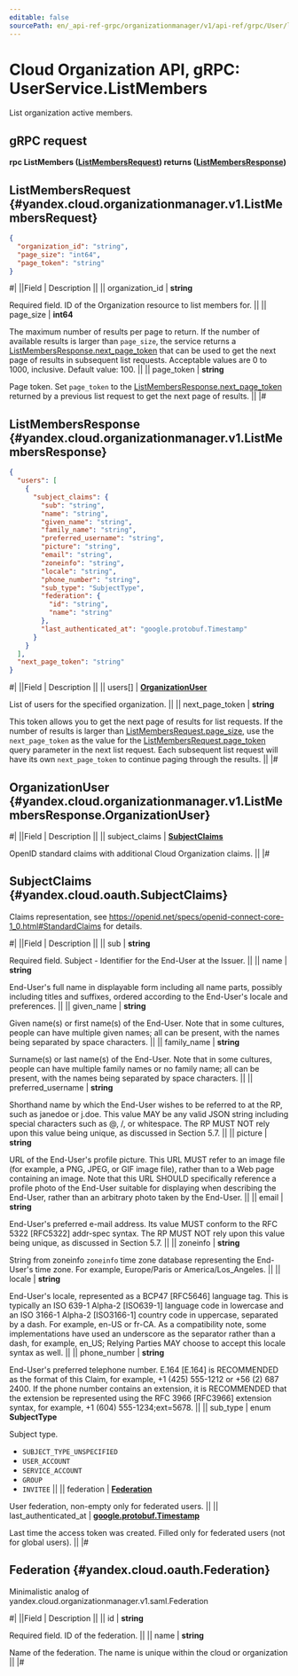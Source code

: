 ```yaml
---
editable: false
sourcePath: en/_api-ref-grpc/organizationmanager/v1/api-ref/grpc/User/listMembers.md
---
```


# Cloud Organization API, gRPC: UserService.ListMembers

List organization active members.

## gRPC request

**rpc ListMembers ([ListMembersRequest](#yandex.cloud.organizationmanager.v1.ListMembersRequest)) returns ([ListMembersResponse](#yandex.cloud.organizationmanager.v1.ListMembersResponse))**

## ListMembersRequest {#yandex.cloud.organizationmanager.v1.ListMembersRequest}

```json
{
  "organization_id": "string",
  "page_size": "int64",
  "page_token": "string"
}
```

#|
||Field | Description ||
|| organization_id | **string**

Required field. ID of the Organization resource to list members for. ||
|| page_size | **int64**

The maximum number of results per page to return. If the number of available
results is larger than `page_size`, the service returns a [ListMembersResponse.next_page_token](#yandex.cloud.organizationmanager.v1.ListMembersResponse)
that can be used to get the next page of results in subsequent list requests.
Acceptable values are 0 to 1000, inclusive. Default value: 100. ||
|| page_token | **string**

Page token. Set `page_token`
to the [ListMembersResponse.next_page_token](#yandex.cloud.organizationmanager.v1.ListMembersResponse)
returned by a previous list request to get the next page of results. ||
|#

## ListMembersResponse {#yandex.cloud.organizationmanager.v1.ListMembersResponse}

```json
{
  "users": [
    {
      "subject_claims": {
        "sub": "string",
        "name": "string",
        "given_name": "string",
        "family_name": "string",
        "preferred_username": "string",
        "picture": "string",
        "email": "string",
        "zoneinfo": "string",
        "locale": "string",
        "phone_number": "string",
        "sub_type": "SubjectType",
        "federation": {
          "id": "string",
          "name": "string"
        },
        "last_authenticated_at": "google.protobuf.Timestamp"
      }
    }
  ],
  "next_page_token": "string"
}
```

#|
||Field | Description ||
|| users[] | **[OrganizationUser](#yandex.cloud.organizationmanager.v1.ListMembersResponse.OrganizationUser)**

List of users for the specified organization. ||
|| next_page_token | **string**

This token allows you to get the next page of results for list requests. If the number of results
is larger than [ListMembersRequest.page_size](#yandex.cloud.organizationmanager.v1.ListMembersRequest), use the `next_page_token` as the value
for the [ListMembersRequest.page_token](#yandex.cloud.organizationmanager.v1.ListMembersRequest) query parameter in the next list request.
Each subsequent list request will have its own `next_page_token` to continue paging through the results. ||
|#

## OrganizationUser {#yandex.cloud.organizationmanager.v1.ListMembersResponse.OrganizationUser}

#|
||Field | Description ||
|| subject_claims | **[SubjectClaims](#yandex.cloud.oauth.SubjectClaims)**

OpenID standard claims with additional Cloud Organization claims. ||
|#

## SubjectClaims {#yandex.cloud.oauth.SubjectClaims}

Claims representation, see https://openid.net/specs/openid-connect-core-1_0.html#StandardClaims for details.

#|
||Field | Description ||
|| sub | **string**

Required field. Subject - Identifier for the End-User at the Issuer. ||
|| name | **string**

End-User's full name in displayable form including all name parts, possibly including titles and suffixes, ordered according to the End-User's locale and preferences. ||
|| given_name | **string**

Given name(s) or first name(s) of the End-User. Note that in some cultures, people can have multiple given names; all can be present, with the names being separated by space characters. ||
|| family_name | **string**

Surname(s) or last name(s) of the End-User. Note that in some cultures, people can have multiple family names or no family name; all can be present, with the names being separated by space characters. ||
|| preferred_username | **string**

Shorthand name by which the End-User wishes to be referred to at the RP, such as janedoe or j.doe.
This value MAY be any valid JSON string including special characters such as @, /, or whitespace. The RP MUST NOT rely upon this value being unique, as discussed in Section 5.7. ||
|| picture | **string**

URL of the End-User's profile picture. This URL MUST refer to an image file (for example, a PNG, JPEG, or GIF image file),
rather than to a Web page containing an image. Note that this URL SHOULD specifically reference a profile photo of the End-User suitable for displaying when describing the End-User, rather than an arbitrary photo taken by the End-User. ||
|| email | **string**

End-User's preferred e-mail address. Its value MUST conform to the RFC 5322 [RFC5322] addr-spec syntax.
The RP MUST NOT rely upon this value being unique, as discussed in Section 5.7. ||
|| zoneinfo | **string**

String from zoneinfo `zoneinfo` time zone database representing the End-User's time zone. For example, Europe/Paris or America/Los_Angeles. ||
|| locale | **string**

End-User's locale, represented as a BCP47 [RFC5646] language tag. This is typically an ISO 639-1 Alpha-2 [ISO639-1] language code in lowercase and an ISO 3166-1 Alpha-2 [ISO3166-1] country code in uppercase, separated by a dash.
For example, en-US or fr-CA. As a compatibility note, some implementations have used an underscore as the separator rather than a dash, for example, en_US; Relying Parties MAY choose to accept this locale syntax as well. ||
|| phone_number | **string**

End-User's preferred telephone number. E.164 [E.164] is RECOMMENDED as the format of this Claim, for example, +1 (425) 555-1212 or +56 (2) 687 2400.
If the phone number contains an extension, it is RECOMMENDED that the extension be represented using the RFC 3966 [RFC3966] extension syntax, for example, +1 (604) 555-1234;ext=5678. ||
|| sub_type | enum **SubjectType**

Subject type.

- `SUBJECT_TYPE_UNSPECIFIED`
- `USER_ACCOUNT`
- `SERVICE_ACCOUNT`
- `GROUP`
- `INVITEE` ||
|| federation | **[Federation](#yandex.cloud.oauth.Federation)**

User federation, non-empty only for federated users. ||
|| last_authenticated_at | **[google.protobuf.Timestamp](https://developers.google.com/protocol-buffers/docs/reference/google.protobuf#timestamp)**

Last time the access token was created. Filled only for federated users (not for global users). ||
|#

## Federation {#yandex.cloud.oauth.Federation}

Minimalistic analog of yandex.cloud.organizationmanager.v1.saml.Federation

#|
||Field | Description ||
|| id | **string**

Required field. ID of the federation. ||
|| name | **string**

Name of the federation. The name is unique within the cloud or organization ||
|#
